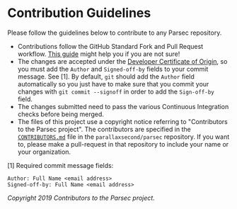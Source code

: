 # Contribution Guidelines

Please follow the guidelines below to contribute to any Parsec repository.

- Contributions follow the GitHub Standard Fork and Pull Request workflow. [This
   guide](https://gist.github.com/rjdmoore/ed014fba0ee2c7e75060ccd01b726cb8) might help you if you
   are not sure!
- The changes are accepted under the [Developer Certificate of
   Origin](https://developercertificate.org/), so you must add the `Author` and `Signed-off-by`
   fields to your commit message. See [1]. By default, `git` should add the `Author` field
   automatically so you just have to make sure that you commit your changes with `git commit
   --signoff` in order to add the `Sign-off-by` field.
- The changes submitted need to pass the various Continuous Integration checks before being merged.
- The files of this project use a copyright notice referring to "Contributors to the Parsec
   project". The contributors are specified in the
   [`CONTRIBUTORS.md`](https://github.com/parallaxsecond/parsec/blob/master/CONTRIBUTORS.md) file in
   the `parallaxsecond/parsec` repository. If you want to, please make a pull-request in that
   repository to include your name or your organization.

[1] Required commit message fields:

```
Author: Full Name <email address>
Signed-off-by: Full Name <email address>
```

*Copyright 2019 Contributors to the Parsec project.*
